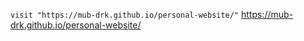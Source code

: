 ``visit "https://mub-drk.github.io/personal-website/"``
https://mub-drk.github.io/personal-website/
